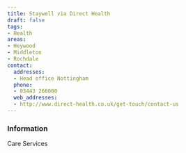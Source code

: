 ```yaml
---
title: Staywell via Direct Health
draft: false
tags:
- Health
areas:
- Heywood
- Middleton
- Rochdale
contact:
  addresses:
  - Head office Nottingham
  phone:
  - 03443 266000
  web_addresses:
  - http://www.direct-health.co.uk/get-touch/contact-us
---
```


### Information
Care Services


